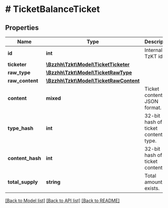 # # TicketBalanceTicket

## Properties

Name | Type | Description | Notes
------------ | ------------- | ------------- | -------------
**id** | **int** | Internal TzKT id. | [optional]
**ticketer** | [**\Bzzhh\Tzkt\Model\TicketTicketer**](TicketTicketer.md) |  | [optional]
**raw_type** | [**\Bzzhh\Tzkt\Model\TicketRawType**](TicketRawType.md) |  | [optional]
**raw_content** | [**\Bzzhh\Tzkt\Model\TicketRawContent**](TicketRawContent.md) |  | [optional]
**content** | **mixed** | Ticket content in JSON format. | [optional]
**type_hash** | **int** | 32-bit hash of the ticket content type. | [optional]
**content_hash** | **int** | 32-bit hash of the ticket content. | [optional]
**total_supply** | **string** | Total amount exists. | [optional]

[[Back to Model list]](../../README.md#models) [[Back to API list]](../../README.md#endpoints) [[Back to README]](../../README.md)

